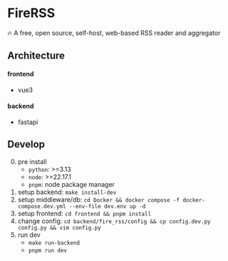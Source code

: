 # FireRSS
🔥 A free, open source, self-host, web-based RSS reader and aggregator

## Architecture
#### frontend
- vue3

#### backend
- fastapi

## Develop
0. pre install
    - `python`: >=3.13
    - `node`: >=22.17.1
    - `pnpm`: node package manager
1. setup backend: `make install-dev`
2. setup middleware/db: `cd Docker && docker compose -f docker-compose.dev.yml --env-file dev.env up -d`
3. setup frontend: `cd frontend && pnpm install`
4. change config: `cd backend/fire_rss/config && cp config.dev.py config.py && vim config.py`
5. run dev
    - `make run-backend`
    - `pnpm run dev`
